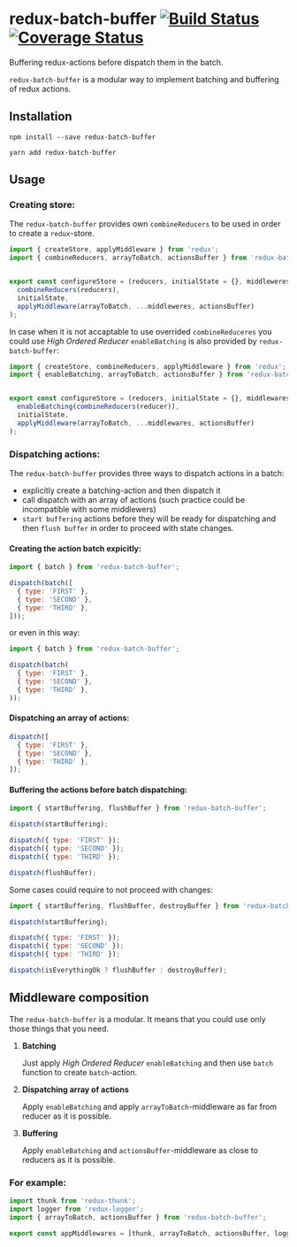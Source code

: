 # redux-batch-buffer [![Build Status](https://travis-ci.org/DScheglov/redux-batch-buffer.svg?branch=master)](https://travis-ci.org/DScheglov/redux-batch-buffer) [![Coverage Status](https://coveralls.io/repos/github/DScheglov/redux-batch-buffer/badge.svg?branch=master)](https://coveralls.io/github/DScheglov/redux-batch-buffer?branch=master)

Buffering redux-actions before dispatch them in the batch.

`redux-batch-buffer` is a modular way to implement batching and buffering of redux actions.


## Installation

```shell
npm install --save redux-batch-buffer
```

```shell
yarn add redux-batch-buffer
```

## Usage

### Creating store:

The `redux-batch-buffer` provides own `combineReducers` to be used in order
to create a `redux`-store.

```js
import { createStore, applyMiddleware } from 'redux';
import { combineReducers, arrayToBatch, actionsBuffer } from 'redux-batch-buffer/combine-reducers';


export const configureStore = (reducers, initialState = {}, middleweres) => createStore(
  combineReducers(reducers),
  initialState,
  applyMiddleware(arrayToBatch, ...middleweres, actionsBuffer)
);
```

In case when it is not accaptable to use overrided `combineReduceres` you could
use *High Ordered Reducer* `enableBatching` is also provided by `redux-batch-buffer`:

```js
import { createStore, combineReducers, applyMiddleware } from 'redux';
import { enableBatching, arrayToBatch, actionsBuffer } from 'redux-batch-buffer';


export const configureStore = (reducers, initialState = {}, middlewares) => createStore(
  enableBatching(combineReducers(reducer)),
  initialState,
  applyMiddleware(arrayToBatch, ...middlewares, actionsBuffer)
);
```

### Dispatching actions:

The `redux-batch-buffer` provides three ways to dispatch actions in a batch:
 - explicitly create a batching-action and then dispatch it
 - call dispatch with an array of actions (such practice could be incompatible
   with some middlewers)
 - `start buffering` actions before they will be ready for dispatching and then
   `flush buffer` in order to proceed with state changes.


#### Creating the action batch expicitly:

```js
import { batch } from 'redux-batch-buffer';

dispatch(batch([
  { type: 'FIRST' },
  { type: 'SECOND' },
  { type: 'THIRD' },
]));
```

or even in this way:

```js
import { batch } from 'redux-batch-buffer';

dispatch(batch(
  { type: 'FIRST' },
  { type: 'SECOND' },
  { type: 'THIRD' },
));
```

#### Dispatching an array of actions:

```js
dispatch([
  { type: 'FIRST' },
  { type: 'SECOND' },
  { type: 'THIRD' },
]);
```

#### Buffering the actions before batch dispatching:

```js
import { startBuffering, flushBuffer } from 'redux-batch-buffer';

dispatch(startBuffering);

dispatch({ type: 'FIRST' });
dispatch({ type: 'SECOND' });
dispatch({ type: 'THIRD' });

dispatch(flushBuffer);
```

Some cases could require to not proceed with changes:

```js
import { startBuffering, flushBuffer, destroyBuffer } from 'redux-batch-buffer';

dispatch(startBuffering);

dispatch({ type: 'FIRST' });
dispatch({ type: 'SECOND' });
dispatch({ type: 'THIRD' });

dispatch(isEverythingOk ? flushBuffer : destroyBuffer);
```

## Middleware composition

The `redux-batch-buffer` is a modular. It means that you could use only those things that
you need. 

1. **Batching**

   Just apply *High Ordered Reducer* `enableBatching` and then use `batch` function
   to create `batch`-action.

2. **Dispatching array of actions**

   Apply `enableBatching` and apply `arrayToBatch`-middleware as far from reducer as it is possible.

3. **Buffering**

   Apply `enableBatching` and `actionsBuffer`-middleware as close to reducers as it is possible.


### For example:

```js
import thunk from 'redux-thunk';
import logger from 'redux-logger';
import { arrayToBatch, actionsBuffer } from 'redux-batch-buffer';

export const appMiddlewares = [thunk, arrayToBatch, actionsBuffer, logger];
```

